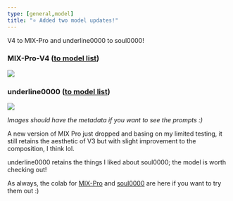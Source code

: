 ```yaml
---
type: [general,model]
title: "⭐ Added two model updates!"
---
```


V4 to MIX-Pro and underline0000 to soul0000!

### MIX-Pro-V4 ([to model list]({{site.github.url}}/model-list#mix-pro-v3-mix-pro-v4))

![](https://cdn.discordapp.com/attachments/1093402639615664168/1093402639909257297/00000-3252012143.png)

### underline0000 ([to model list]({{site.github.url}}/model-list#soul0000-underline0000))

![](https://cdn.discordapp.com/attachments/1093402639615664168/1093410583589699655/WDw.png)

*Images should have the metadata if you want to see the prompts :)*

A new version of MIX Pro just dropped and basing on my limited testing, it still retains the aesthetic of V3 but with slight improvement to the composition, I think lol. 

underline0000 retains the things I liked about soul0000; the model is worth checking out!

As always, the colab for [MIX-Pro](https://colab.research.google.com/github/NUROISEA/anime-webui-colab/blob/main/notebooks/mix-pro-v3.ipynb) and [soul0000](https://colab.research.google.com/github/NUROISEA/anime-webui-colab/blob/main/notebooks/soul0000.ipynb) are here if you want to try them out :)